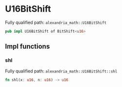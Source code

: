 # U16BitShift

Fully qualified path: `alexandria_math::U16BitShift`

```rust
pub impl U16BitShift of BitShift<u16>
```

## Impl functions

### shl

Fully qualified path: `alexandria_math::U16BitShift::shl`

```rust
fn shl(x: u16, n: u16) -> u16
```

